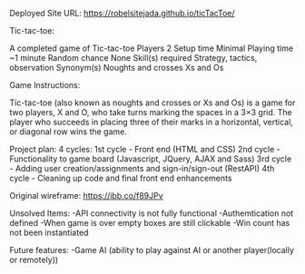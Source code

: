 Deployed Site URL: https://robelsitejada.github.io/ticTacToe/

Tic-tac-toe:

A completed game of Tic-tac-toe
Players	2
Setup time	Minimal
Playing time	~1 minute
Random chance	None
Skill(s) required	Strategy, tactics, observation
Synonym(s)	Noughts and crosses
Xs and Os

Game Instructions:

Tic-tac-toe (also known as noughts and crosses or Xs and Os) is a game for two players, X and O, who take turns marking the spaces in a 3×3 grid. The player who succeeds in placing three of their marks in a horizontal, vertical, or diagonal row wins the game.

Project plan: 4 cycles:
1st cycle - Front end (HTML and CSS)
2nd cycle - Functionality to game board (Javascript, JQuery, AJAX and Sass)
3rd cycle - Adding user creation/assignments and sign-in/sign-out (RestAPI)
4th cycle - Cleaning up code and final front end enhancements

Original wireframe: https://ibb.co/f89JPv

Unsolved Items:
-API connectivity is not fully functional
-Authemtication not defined
-When game is over empty boxes are still clickable
-Win count has not been instantiated

Future features:
-Game AI (ability to play against AI or another player(locally or remotely))
